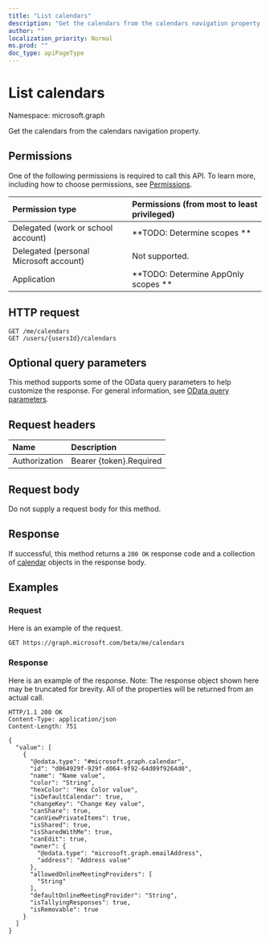```yaml
---
title: "List calendars"
description: "Get the calendars from the calendars navigation property."
author: ""
localization_priority: Normal
ms.prod: ""
doc_type: apiPageType
---
```


# List calendars

Namespace: microsoft.graph

Get the calendars from the calendars navigation property.

## Permissions
One of the following permissions is required to call this API. To learn more, including how to choose permissions, see [Permissions](/concepts/permissions-reference.md).

|Permission type|Permissions (from most to least privileged)|
|:---|:---|
|Delegated (work or school account)|**TODO: Determine scopes **|
|Delegated (personal Microsoft account)|Not supported.|
|Application|**TODO: Determine AppOnly scopes **|

## HTTP request
<!-- {
  "blockType": "ignored"
}
-->
``` http
GET /me/calendars
GET /users/{usersId}/calendars
```

## Optional query parameters
This method supports some of the OData query parameters to help customize the response. For general information, see [OData query parameters](/graph/query-parameters).

## Request headers
|Name|Description|
|:---|:---|
|Authorization|Bearer {token}.Required|

## Request body
Do not supply a request body for this method.

## Response
If successful, this method returns a `200 OK` response code and a collection of [calendar](../resources/calendar.md) objects in the response body.

## Examples

### Request
Here is an example of the request.
<!-- {
  "blockType": "request",
  "name": "get_calendar"
}
-->
``` http
GET https://graph.microsoft.com/beta/me/calendars
```

### Response
Here is an example of the response. Note: The response object shown here may be truncated for brevity. All of the properties will be returned from an actual call.
<!-- {
  "blockType": "response",
  "truncated": true,
  "@odata.type": "collection(microsoft.graph.calendar)"
}
-->
``` http
HTTP/1.1 200 OK
Content-Type: application/json
Content-Length: 751

{
  "value": [
    {
      "@odata.type": "#microsoft.graph.calendar",
      "id": "d064929f-929f-d064-9f92-64d09f9264d0",
      "name": "Name value",
      "color": "String",
      "hexColor": "Hex Color value",
      "isDefaultCalendar": true,
      "changeKey": "Change Key value",
      "canShare": true,
      "canViewPrivateItems": true,
      "isShared": true,
      "isSharedWithMe": true,
      "canEdit": true,
      "owner": {
        "@odata.type": "microsoft.graph.emailAddress",
        "address": "Address value"
      },
      "allowedOnlineMeetingProviders": [
        "String"
      ],
      "defaultOnlineMeetingProvider": "String",
      "isTallyingResponses": true,
      "isRemovable": true
    }
  ]
}
```

